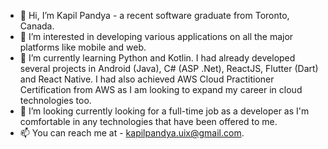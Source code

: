 - 👋 Hi, I’m Kapil Pandya - a recent software graduate from Toronto, Canada.
- 👀 I’m interested in developing various applications on all the major platforms like mobile and web.
- 🌱 I’m currently learning Python and Kotlin. I had already developed several projects in Android (Java), C# (ASP .Net), ReactJS, Flutter (Dart) and React Native. I had also achieved AWS Cloud Practitioner Certification from AWS as I am looking to expand my career in cloud technologies too.
- 💞️ I’m looking currently looking for a full-time job as a developer as I'm comfortable in any technologies that have been offered to me.
- 📫 You can reach me at - kapilpandya.uix@gmail.com.
<!---
Kaps10/Kaps10 is a ✨ special ✨ repository because its `README.md` (this file) appears on your GitHub profile.
You can click the Preview link to take a look at your changes.
--->
